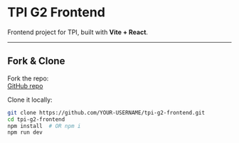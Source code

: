 # TPI G2 Frontend

Frontend project for TPI, built with **Vite + React**.

---

## Fork & Clone

Fork the repo:  
[GitHub repo](https://github.com/Joaquin-Sanchez-Tonani/tpi-g2-frontend)  

Clone it locally:

```bash
git clone https://github.com/YOUR-USERNAME/tpi-g2-frontend.git
cd tpi-g2-frontend
npm install  # OR npm i
npm run dev
```
